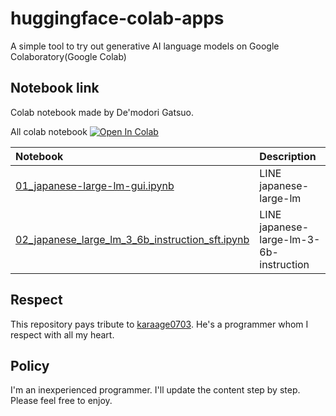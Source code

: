 # huggingface-colab-apps
A simple tool to try out generative AI language models on Google Colaboratory(Google Colab)

## Notebook link
Colab notebook made by De'modori Gatsuo.

All colab notebook
[![Open In Colab](https://colab.research.google.com/assets/colab-badge.svg)](https://colab.research.google.com/github/DEmodoriGatsuO/huggingface-colab-apps/blob/main)

| Notebook  | Description |
|:-|:-|
| [01_japanese-large-lm-gui.ipynb](https://github.com/DEmodoriGatsuO/huggingface-colab-apps/blob/main/01_japanese_large_lm_gui.ipynb)| LINE japanese-large-lm |
| [02_japanese_large_lm_3_6b_instruction_sft.ipynb](https://github.com/DEmodoriGatsuO/huggingface-colab-apps/blob/main/02_japanese_large_lm_3_6b_instruction_sft.ipynb)  | LINE japanese-large-lm-3-6b-instruction  |

## Respect
This repository pays tribute to [karaage0703](https://github.com/karaage0703).
He's a programmer whom I respect with all my heart.

## Policy
I'm an inexperienced programmer.
I'll update the content step by step. Please feel free to enjoy.
